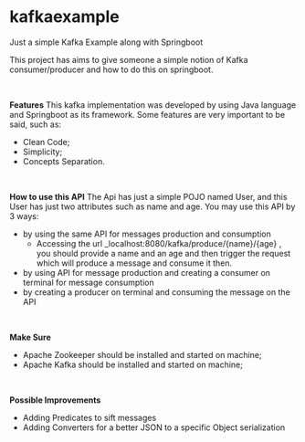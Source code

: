 # kafkaexample
Just a simple Kafka Example along with Springboot

This project has aims to give someone a simple notion of Kafka consumer/producer and how to do this on springboot.

<br/>

**Features**
This kafka implementation was developed by using Java language and Springboot as its framework. Some features are very important to be said, such as:
<br/>
- Clean Code;
- Simplicity;
- Concepts Separation.

<br/>

**How to use this API**
The Api has just a simple POJO named User, and this User has just two attributes such as name and age.
You may use this API by 3 ways:
- by using the same API for messages production and consumption
  - Accessing the url _localhost:8080/kafka/produce/{name}/{age} , you should provide a name and an age and then trigger the request which will produce a message and consume it then. 
- by using API for message production and creating a consumer on terminal for message consumption
- by creating a producer on terminal and consuming the message on the API

<br/>

**Make Sure**
- Apache Zookeeper should be installed and started on machine;
- Apache Kafka should be installed and started on machine;

<br/>

**Possible Improvements**
- Adding Predicates to sift messages
- Adding Converters for a better JSON to a specific Object serialization
